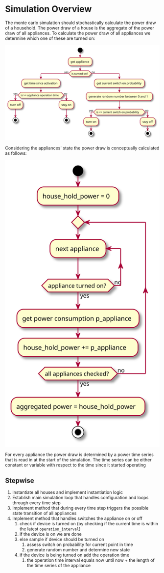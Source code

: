# Simulation Overview

The monte carlo simulation should stochastically calculate the power draw of a household.
The power draw of a house is the aggregate of the power draw of all appliances.
To calculate the power draw of all appliances we determine which one of these are turned on:

![Appliance State](../images/uml/appliance_state.svg)

Considering the appliances' state the power draw is conceptually calculated as follows:

![Household Power Calculation](../images/uml/power_calculation.svg)

For every appliance the power draw is determined by a power time series that is read in at the start of the simulation.
The time series can be either constant or variable with respect to the time since it started operating

## Stepwise

1. Instantiate all houses and implement instantiation logic
2. Establish main simulation loop that handles configuration and loops through every time step
3. Implement method that during every time step triggers the possible state transition of all appliances
4. Implement method that handles switches the appliance on or off 
   1. check if device is turned on (by checking if the current time is within the latest `operation_interval`) 
   2. if the device is on we are done 
   3. else sample if device should be turned on
      1. assess switch on probability for current point in time
      2. generate random number and determine new state
   4. if the device is being turned on add the operation time
      1. the operation time interval equals now until now + the length of the time series of the appliance